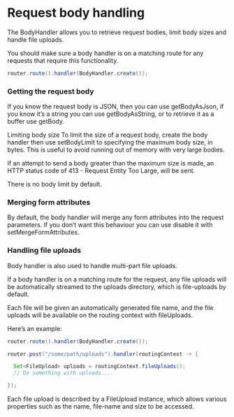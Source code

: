 # Request body handling
The BodyHandler allows you to retrieve request bodies, limit body sizes and handle file uploads.

You should make sure a body handler is on a matching route for any requests that require this functionality.
```java
router.route().handler(BodyHandler.create());
```

### Getting the request body
If you know the request body is JSON, then you can use getBodyAsJson, if you know it’s a string you can use getBodyAsString, or to retrieve it as a buffer use getBody.

Limiting body size
To limit the size of a request body, create the body handler then use setBodyLimit to specifying the maximum body size, in bytes. This is useful to avoid running out of memory with very large bodies.

If an attempt to send a body greater than the maximum size is made, an HTTP status code of 413 - Request Entity Too Large, will be sent.

There is no body limit by default.

### Merging form attributes
By default, the body handler will merge any form attributes into the request parameters. If you don’t want this behaviour you can use disable it with setMergeFormAttributes.

### Handling file uploads
Body handler is also used to handle multi-part file uploads.

If a body handler is on a matching route for the request, any file uploads will be automatically streamed to the uploads directory, which is file-uploads by default.

Each file will be given an automatically generated file name, and the file uploads will be available on the routing context with fileUploads.

Here’s an example:
```java
router.route().handler(BodyHandler.create());

router.post("/some/path/uploads").handler(routingContext -> {

  Set<FileUpload> uploads = routingContext.fileUploads();
  // Do something with uploads....

});
```
Each file upload is described by a FileUpload instance, which allows various properties such as the name, file-name and size to be accessed.

